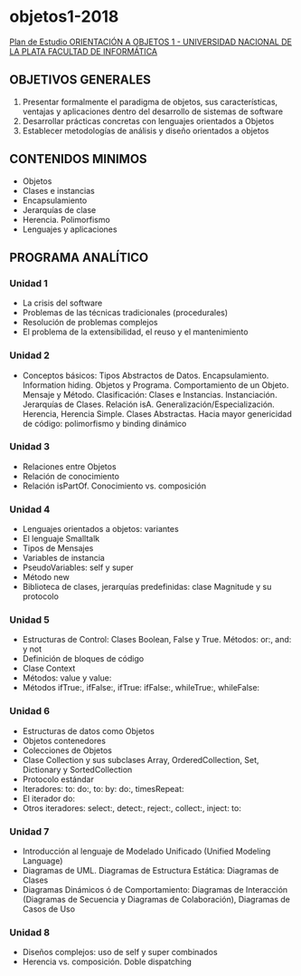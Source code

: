 # objetos1-2018
[Plan de Estudio ORIENTACIÓN A OBJETOS 1 - UNIVERSIDAD NACIONAL DE LA PLATA FACULTAD DE INFORMÁTICA](https://www.info.unlp.edu.ar/wp-content/uploads/2018/05/Orientaci%C3%B3n-a-Objetos-I.pdf)
 
## OBJETIVOS GENERALES
1. Presentar formalmente el paradigma de objetos, sus características, ventajas y aplicaciones dentro del desarrollo de sistemas de software
2. Desarrollar prácticas concretas con lenguajes orientados a Objetos
3. Establecer metodologías de análisis y diseño orientados a objetos

## CONTENIDOS MINIMOS
* Objetos
* Clases e instancias
* Encapsulamiento
* Jerarquías de clase
* Herencia. Polimorfismo
* Lenguajes y aplicaciones

## PROGRAMA ANALÍTICO
### Unidad 1
* La crisis del software
* Problemas de las técnicas tradicionales (procedurales)
* Resolución de problemas complejos
* El problema de la extensibilidad, el reuso y el mantenimiento
### Unidad 2
* Conceptos básicos: Tipos Abstractos de Datos. Encapsulamiento. Information hiding. Objetos y Programa. Comportamiento de un Objeto. Mensaje y Método. Clasificación: Clases e Instancias. Instanciación. Jerarquías de Clases. Relación isA. Generalización/Especialización. Herencia, Herencia Simple. Clases Abstractas. Hacia mayor genericidad de código: polimorfismo y binding dinámico
### Unidad 3
* Relaciones entre Objetos
* Relación de conocimiento
* Relación isPartOf. Conocimiento vs. composición
### Unidad 4
* Lenguajes orientados a objetos: variantes
* El lenguaje Smalltalk
* Tipos de Mensajes
* Variables de instancia
* PseudoVariables: self y super
* Método new
* Biblioteca de clases, jerarquías predefinidas: clase Magnitude y su protocolo
### Unidad 5
* Estructuras de Control: Clases Boolean, False y True. Métodos: or:, and: y not
* Definición de bloques de código
* Clase Context
* Métodos: value y value:
* Métodos ifTrue:, ifFalse:, ifTrue: ifFalse:, whileTrue:, whileFalse:
### Unidad 6
* Estructuras de datos como Objetos
* Objetos contenedores
* Colecciones de Objetos
* Clase Collection y sus subclases Array, OrderedCollection, Set, Dictionary y SortedCollection
* Protocolo estándar
* Iteradores: to: do:, to: by: do:, timesRepeat:
* El iterador do:
* Otros iteradores: select:, detect:, reject:, collect:, inject: to:
### Unidad 7
* Introducción al lenguaje de Modelado Unificado (Unified Modeling Language)
* Diagramas de UML. Diagramas de Estructura Estática: Diagramas de Clases
* Diagramas Dinámicos ó de Comportamiento: Diagramas de Interacción (Diagramas de Secuencia y Diagramas de Colaboración), Diagramas de Casos de Uso
### Unidad 8
* Diseños complejos: uso de self y super combinados
* Herencia vs. composición. Doble dispatching
